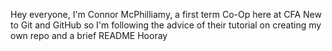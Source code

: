 Hey everyone, I'm Connor McPhilliamy, a first term Co-Op here at CFA
New to Git and GitHub so I'm following the advice of their tutorial on creating my own repo and a brief README
Hooray
